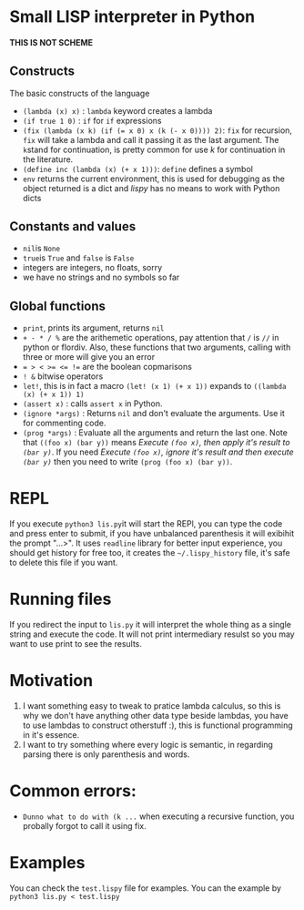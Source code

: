 # Small LISP interpreter in Python

#### THIS IS NOT SCHEME

## Constructs

The basic constructs of the language

* `(lambda (x) x)` : `lambda` keyword creates a lambda
* `(if true 1 0)` : `if` for `if` expressions
* `(fix (lambda (x k) (if (= x 0) x (k (- x 0)))) 2)`: `fix` for recursion, `fix` will take a lambda and call it passing it as the last argument. The `k`stand for continuation, is pretty common for use _k_ for continuation in the literature.
* `(define inc (lambda (x) (+ x 1)))`: `define` defines a symbol
* `env` returns the current environment, this is used for debugging as the object returned is a dict and _lispy_ has no means to work with Python dicts

## Constants and values

* `nil`is `None`
* `true`is `True` and `false` is `False`
* integers are integers, no floats, sorry
* we have no strings and no symbols so far

## Global functions

* `print`, prints its argument, returns  `nil`
* `+ - * / %` are the arithemetic operations, pay attention that `/` is `//` in python or flordiv. Also, these functions that two arguments, calling with three or more will give you an error
* `= > < >= <= !=` are the boolean copmarisons
* `! &` bitwise operators
* `let!`, this is in fact a macro `(let! (x 1) (+ x 1))` expands to `((lambda (x) (+ x 1)) 1)`
* `(assert x)` : calls `assert x` in Python.
* `(ignore *args)` : Returns `nil` and don't evaluate the arguments. Use it for commenting code.
* `(prog *args)` : Evaluate all the arguments and return the last one. Note that `((foo x) (bar y))` means _Execute `(foo x)`, then apply it's result to `(bar y)`_. If you need _Execute `(foo x)`, ignore it's result and then execute `(bar y)`_ then you need to write `(prog (foo x) (bar y))`.

# REPL

If you execute `python3 lis.py`it will start the REPl, you can type the code and press enter to submit, if you have unbalanced parenthesis it will exibihit the prompt "...>". It uses `readline` library for better input experience, you should get history for free too, it creates the `~/.lispy_history` file, it's safe to delete this file if you want.

# Running files

If you redirect the input to `lis.py` it will interpret the whole thing as a single string and execute the code. It will not print intermediary resulst so you may want to use print to see the results.

# Motivation

1. I want something easy to tweak to pratice lambda calculus, so this
   is why we don't have anything other data type beside lambdas, you
   have to use lambdas to construct otherstuff :), this is functional
   programming in it's essence.
2. I want to try something where every logic is semantic, in regarding
   parsing there is only parenthesis and words.

# Common errors:

* `Dunno what to do with (k ...` when executing a recursive function, you probally forgot to call it using fix.

# Examples

You can check the `test.lispy` file for examples. You can the example
by `python3 lis.py < test.lispy`
